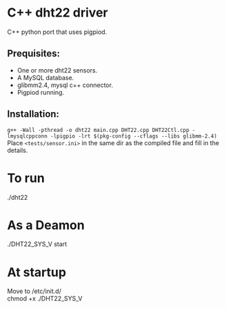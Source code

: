 # C++ dht22 driver
C++ python port that uses pigpiod.<br>

## Prequisites:
- One or more dht22 sensors.
- A MySQL database.
- glibmm2.4, mysql c++ connector.
- Pigpiod running.

## Installation:
`g++ -Wall -pthread -o dht22 main.cpp DHT22.cpp DHT22Ctl.cpp -lmysqlcppconn -lpigpio -lrt $(pkg-config --cflags --libs glibmm-2.4)`<br>
Place `<tests/sensor.ini>` in the same dir as the compiled file and fill in the details.<br>

# To run
./dht22
<br>

# As a Deamon
./DHT22_SYS_V start
<br>

# At startup
Move to /etc/init.d/<br>
chmod +x ./DHT22_SYS_V
